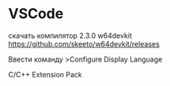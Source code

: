 # VSCode

скачать компилятор 2.3.0 w64devkit https://github.com/skeeto/w64devkit/releases

Ввести команду >Configure Display Language

C/C++ Extension Pack
